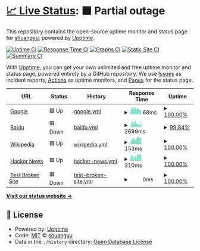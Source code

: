 # [📈 Live Status](https://ysyneu.github.io/upptime): <!--live status--> **🟧 Partial outage**

This repository contains the open-source uptime monitor and status page for [shuangyu](https://ysyneu.github.io/upptime), powered by [Upptime](https://github.com/upptime/upptime).

[![Uptime CI](https://github.com/ysyneu/upptime/workflows/Uptime%20CI/badge.svg)](https://github.com/ysyneu/upptime/actions?query=workflow%3A%22Uptime+CI%22)
[![Response Time CI](https://github.com/ysyneu/upptime/workflows/Response%20Time%20CI/badge.svg)](https://github.com/ysyneu/upptime/actions?query=workflow%3A%22Response+Time+CI%22)
[![Graphs CI](https://github.com/ysyneu/upptime/workflows/Graphs%20CI/badge.svg)](https://github.com/ysyneu/upptime/actions?query=workflow%3A%22Graphs+CI%22)
[![Static Site CI](https://github.com/ysyneu/upptime/workflows/Static%20Site%20CI/badge.svg)](https://github.com/ysyneu/upptime/actions?query=workflow%3A%22Static+Site+CI%22)
[![Summary CI](https://github.com/ysyneu/upptime/workflows/Summary%20CI/badge.svg)](https://github.com/ysyneu/upptime/actions?query=workflow%3A%22Summary+CI%22)

With [Upptime](https://upptime.js.org), you can get your own unlimited and free uptime monitor and status page, powered entirely by a GitHub repository. We use [Issues](https://github.com/ysyneu/upptime/issues) as incident reports, [Actions](https://github.com/ysyneu/upptime/actions) as uptime monitors, and [Pages](https://ysyneu.github.io/upptime) for the status page.

<!--start: status pages-->
<!-- This summary is generated by Upptime (https://github.com/upptime/upptime) -->
<!-- Do not edit this manually, your changes will be overwritten -->
<!-- prettier-ignore -->
| URL | Status | History | Response Time | Uptime |
| --- | ------ | ------- | ------------- | ------ |
| <img alt="" src="https://icons.duckduckgo.com/ip3/www.google.com.ico" height="13"> [Google](https://www.google.com) | 🟩 Up | [google.yml](https://github.com/ysyneu/upptime/commits/HEAD/history/google.yml) | <details><summary><img alt="Response time graph" src="./graphs/google/response-time-week.png" height="20"> 68ms</summary><br><a href="https://ysyneu.github.io/upptime/history/google"><img alt="Response time 97" src="https://img.shields.io/endpoint?url=https%3A%2F%2Fraw.githubusercontent.com%2Fysyneu%2Fupptime%2FHEAD%2Fapi%2Fgoogle%2Fresponse-time.json"></a><br><a href="https://ysyneu.github.io/upptime/history/google"><img alt="24-hour response time 62" src="https://img.shields.io/endpoint?url=https%3A%2F%2Fraw.githubusercontent.com%2Fysyneu%2Fupptime%2FHEAD%2Fapi%2Fgoogle%2Fresponse-time-day.json"></a><br><a href="https://ysyneu.github.io/upptime/history/google"><img alt="7-day response time 68" src="https://img.shields.io/endpoint?url=https%3A%2F%2Fraw.githubusercontent.com%2Fysyneu%2Fupptime%2FHEAD%2Fapi%2Fgoogle%2Fresponse-time-week.json"></a><br><a href="https://ysyneu.github.io/upptime/history/google"><img alt="30-day response time 97" src="https://img.shields.io/endpoint?url=https%3A%2F%2Fraw.githubusercontent.com%2Fysyneu%2Fupptime%2FHEAD%2Fapi%2Fgoogle%2Fresponse-time-month.json"></a><br><a href="https://ysyneu.github.io/upptime/history/google"><img alt="1-year response time 97" src="https://img.shields.io/endpoint?url=https%3A%2F%2Fraw.githubusercontent.com%2Fysyneu%2Fupptime%2FHEAD%2Fapi%2Fgoogle%2Fresponse-time-year.json"></a></details> | <details><summary><a href="https://ysyneu.github.io/upptime/history/google">100.00%</a></summary><a href="https://ysyneu.github.io/upptime/history/google"><img alt="All-time uptime 100.00%" src="https://img.shields.io/endpoint?url=https%3A%2F%2Fraw.githubusercontent.com%2Fysyneu%2Fupptime%2FHEAD%2Fapi%2Fgoogle%2Fuptime.json"></a><br><a href="https://ysyneu.github.io/upptime/history/google"><img alt="24-hour uptime 100.00%" src="https://img.shields.io/endpoint?url=https%3A%2F%2Fraw.githubusercontent.com%2Fysyneu%2Fupptime%2FHEAD%2Fapi%2Fgoogle%2Fuptime-day.json"></a><br><a href="https://ysyneu.github.io/upptime/history/google"><img alt="7-day uptime 100.00%" src="https://img.shields.io/endpoint?url=https%3A%2F%2Fraw.githubusercontent.com%2Fysyneu%2Fupptime%2FHEAD%2Fapi%2Fgoogle%2Fuptime-week.json"></a><br><a href="https://ysyneu.github.io/upptime/history/google"><img alt="30-day uptime 100.00%" src="https://img.shields.io/endpoint?url=https%3A%2F%2Fraw.githubusercontent.com%2Fysyneu%2Fupptime%2FHEAD%2Fapi%2Fgoogle%2Fuptime-month.json"></a><br><a href="https://ysyneu.github.io/upptime/history/google"><img alt="1-year uptime 100.00%" src="https://img.shields.io/endpoint?url=https%3A%2F%2Fraw.githubusercontent.com%2Fysyneu%2Fupptime%2FHEAD%2Fapi%2Fgoogle%2Fuptime-year.json"></a></details>
| <img alt="" src="https://icons.duckduckgo.com/ip3/www.baidu.com.ico" height="13"> [Baidu](https://www.baidu.com) | 🟥 Down | [baidu.yml](https://github.com/ysyneu/upptime/commits/HEAD/history/baidu.yml) | <details><summary><img alt="Response time graph" src="./graphs/baidu/response-time-week.png" height="20"> 2699ms</summary><br><a href="https://ysyneu.github.io/upptime/history/baidu"><img alt="Response time 2800" src="https://img.shields.io/endpoint?url=https%3A%2F%2Fraw.githubusercontent.com%2Fysyneu%2Fupptime%2FHEAD%2Fapi%2Fbaidu%2Fresponse-time.json"></a><br><a href="https://ysyneu.github.io/upptime/history/baidu"><img alt="24-hour response time 2260" src="https://img.shields.io/endpoint?url=https%3A%2F%2Fraw.githubusercontent.com%2Fysyneu%2Fupptime%2FHEAD%2Fapi%2Fbaidu%2Fresponse-time-day.json"></a><br><a href="https://ysyneu.github.io/upptime/history/baidu"><img alt="7-day response time 2699" src="https://img.shields.io/endpoint?url=https%3A%2F%2Fraw.githubusercontent.com%2Fysyneu%2Fupptime%2FHEAD%2Fapi%2Fbaidu%2Fresponse-time-week.json"></a><br><a href="https://ysyneu.github.io/upptime/history/baidu"><img alt="30-day response time 2800" src="https://img.shields.io/endpoint?url=https%3A%2F%2Fraw.githubusercontent.com%2Fysyneu%2Fupptime%2FHEAD%2Fapi%2Fbaidu%2Fresponse-time-month.json"></a><br><a href="https://ysyneu.github.io/upptime/history/baidu"><img alt="1-year response time 2800" src="https://img.shields.io/endpoint?url=https%3A%2F%2Fraw.githubusercontent.com%2Fysyneu%2Fupptime%2FHEAD%2Fapi%2Fbaidu%2Fresponse-time-year.json"></a></details> | <details><summary><a href="https://ysyneu.github.io/upptime/history/baidu">99.84%</a></summary><a href="https://ysyneu.github.io/upptime/history/baidu"><img alt="All-time uptime 99.87%" src="https://img.shields.io/endpoint?url=https%3A%2F%2Fraw.githubusercontent.com%2Fysyneu%2Fupptime%2FHEAD%2Fapi%2Fbaidu%2Fuptime.json"></a><br><a href="https://ysyneu.github.io/upptime/history/baidu"><img alt="24-hour uptime 99.99%" src="https://img.shields.io/endpoint?url=https%3A%2F%2Fraw.githubusercontent.com%2Fysyneu%2Fupptime%2FHEAD%2Fapi%2Fbaidu%2Fuptime-day.json"></a><br><a href="https://ysyneu.github.io/upptime/history/baidu"><img alt="7-day uptime 99.84%" src="https://img.shields.io/endpoint?url=https%3A%2F%2Fraw.githubusercontent.com%2Fysyneu%2Fupptime%2FHEAD%2Fapi%2Fbaidu%2Fuptime-week.json"></a><br><a href="https://ysyneu.github.io/upptime/history/baidu"><img alt="30-day uptime 99.87%" src="https://img.shields.io/endpoint?url=https%3A%2F%2Fraw.githubusercontent.com%2Fysyneu%2Fupptime%2FHEAD%2Fapi%2Fbaidu%2Fuptime-month.json"></a><br><a href="https://ysyneu.github.io/upptime/history/baidu"><img alt="1-year uptime 99.87%" src="https://img.shields.io/endpoint?url=https%3A%2F%2Fraw.githubusercontent.com%2Fysyneu%2Fupptime%2FHEAD%2Fapi%2Fbaidu%2Fuptime-year.json"></a></details>
| <img alt="" src="https://icons.duckduckgo.com/ip3/en.wikipedia.org.ico" height="13"> [Wikipedia](https://en.wikipedia.org) | 🟩 Up | [wikipedia.yml](https://github.com/ysyneu/upptime/commits/HEAD/history/wikipedia.yml) | <details><summary><img alt="Response time graph" src="./graphs/wikipedia/response-time-week.png" height="20"> 153ms</summary><br><a href="https://ysyneu.github.io/upptime/history/wikipedia"><img alt="Response time 170" src="https://img.shields.io/endpoint?url=https%3A%2F%2Fraw.githubusercontent.com%2Fysyneu%2Fupptime%2FHEAD%2Fapi%2Fwikipedia%2Fresponse-time.json"></a><br><a href="https://ysyneu.github.io/upptime/history/wikipedia"><img alt="24-hour response time 176" src="https://img.shields.io/endpoint?url=https%3A%2F%2Fraw.githubusercontent.com%2Fysyneu%2Fupptime%2FHEAD%2Fapi%2Fwikipedia%2Fresponse-time-day.json"></a><br><a href="https://ysyneu.github.io/upptime/history/wikipedia"><img alt="7-day response time 153" src="https://img.shields.io/endpoint?url=https%3A%2F%2Fraw.githubusercontent.com%2Fysyneu%2Fupptime%2FHEAD%2Fapi%2Fwikipedia%2Fresponse-time-week.json"></a><br><a href="https://ysyneu.github.io/upptime/history/wikipedia"><img alt="30-day response time 170" src="https://img.shields.io/endpoint?url=https%3A%2F%2Fraw.githubusercontent.com%2Fysyneu%2Fupptime%2FHEAD%2Fapi%2Fwikipedia%2Fresponse-time-month.json"></a><br><a href="https://ysyneu.github.io/upptime/history/wikipedia"><img alt="1-year response time 170" src="https://img.shields.io/endpoint?url=https%3A%2F%2Fraw.githubusercontent.com%2Fysyneu%2Fupptime%2FHEAD%2Fapi%2Fwikipedia%2Fresponse-time-year.json"></a></details> | <details><summary><a href="https://ysyneu.github.io/upptime/history/wikipedia">100.00%</a></summary><a href="https://ysyneu.github.io/upptime/history/wikipedia"><img alt="All-time uptime 100.00%" src="https://img.shields.io/endpoint?url=https%3A%2F%2Fraw.githubusercontent.com%2Fysyneu%2Fupptime%2FHEAD%2Fapi%2Fwikipedia%2Fuptime.json"></a><br><a href="https://ysyneu.github.io/upptime/history/wikipedia"><img alt="24-hour uptime 100.00%" src="https://img.shields.io/endpoint?url=https%3A%2F%2Fraw.githubusercontent.com%2Fysyneu%2Fupptime%2FHEAD%2Fapi%2Fwikipedia%2Fuptime-day.json"></a><br><a href="https://ysyneu.github.io/upptime/history/wikipedia"><img alt="7-day uptime 100.00%" src="https://img.shields.io/endpoint?url=https%3A%2F%2Fraw.githubusercontent.com%2Fysyneu%2Fupptime%2FHEAD%2Fapi%2Fwikipedia%2Fuptime-week.json"></a><br><a href="https://ysyneu.github.io/upptime/history/wikipedia"><img alt="30-day uptime 100.00%" src="https://img.shields.io/endpoint?url=https%3A%2F%2Fraw.githubusercontent.com%2Fysyneu%2Fupptime%2FHEAD%2Fapi%2Fwikipedia%2Fuptime-month.json"></a><br><a href="https://ysyneu.github.io/upptime/history/wikipedia"><img alt="1-year uptime 100.00%" src="https://img.shields.io/endpoint?url=https%3A%2F%2Fraw.githubusercontent.com%2Fysyneu%2Fupptime%2FHEAD%2Fapi%2Fwikipedia%2Fuptime-year.json"></a></details>
| <img alt="" src="https://icons.duckduckgo.com/ip3/news.ycombinator.com.ico" height="13"> [Hacker News](https://news.ycombinator.com) | 🟩 Up | [hacker-news.yml](https://github.com/ysyneu/upptime/commits/HEAD/history/hacker-news.yml) | <details><summary><img alt="Response time graph" src="./graphs/hacker-news/response-time-week.png" height="20"> 310ms</summary><br><a href="https://ysyneu.github.io/upptime/history/hacker-news"><img alt="Response time 318" src="https://img.shields.io/endpoint?url=https%3A%2F%2Fraw.githubusercontent.com%2Fysyneu%2Fupptime%2FHEAD%2Fapi%2Fhacker-news%2Fresponse-time.json"></a><br><a href="https://ysyneu.github.io/upptime/history/hacker-news"><img alt="24-hour response time 265" src="https://img.shields.io/endpoint?url=https%3A%2F%2Fraw.githubusercontent.com%2Fysyneu%2Fupptime%2FHEAD%2Fapi%2Fhacker-news%2Fresponse-time-day.json"></a><br><a href="https://ysyneu.github.io/upptime/history/hacker-news"><img alt="7-day response time 310" src="https://img.shields.io/endpoint?url=https%3A%2F%2Fraw.githubusercontent.com%2Fysyneu%2Fupptime%2FHEAD%2Fapi%2Fhacker-news%2Fresponse-time-week.json"></a><br><a href="https://ysyneu.github.io/upptime/history/hacker-news"><img alt="30-day response time 318" src="https://img.shields.io/endpoint?url=https%3A%2F%2Fraw.githubusercontent.com%2Fysyneu%2Fupptime%2FHEAD%2Fapi%2Fhacker-news%2Fresponse-time-month.json"></a><br><a href="https://ysyneu.github.io/upptime/history/hacker-news"><img alt="1-year response time 318" src="https://img.shields.io/endpoint?url=https%3A%2F%2Fraw.githubusercontent.com%2Fysyneu%2Fupptime%2FHEAD%2Fapi%2Fhacker-news%2Fresponse-time-year.json"></a></details> | <details><summary><a href="https://ysyneu.github.io/upptime/history/hacker-news">100.00%</a></summary><a href="https://ysyneu.github.io/upptime/history/hacker-news"><img alt="All-time uptime 100.00%" src="https://img.shields.io/endpoint?url=https%3A%2F%2Fraw.githubusercontent.com%2Fysyneu%2Fupptime%2FHEAD%2Fapi%2Fhacker-news%2Fuptime.json"></a><br><a href="https://ysyneu.github.io/upptime/history/hacker-news"><img alt="24-hour uptime 100.00%" src="https://img.shields.io/endpoint?url=https%3A%2F%2Fraw.githubusercontent.com%2Fysyneu%2Fupptime%2FHEAD%2Fapi%2Fhacker-news%2Fuptime-day.json"></a><br><a href="https://ysyneu.github.io/upptime/history/hacker-news"><img alt="7-day uptime 100.00%" src="https://img.shields.io/endpoint?url=https%3A%2F%2Fraw.githubusercontent.com%2Fysyneu%2Fupptime%2FHEAD%2Fapi%2Fhacker-news%2Fuptime-week.json"></a><br><a href="https://ysyneu.github.io/upptime/history/hacker-news"><img alt="30-day uptime 100.00%" src="https://img.shields.io/endpoint?url=https%3A%2F%2Fraw.githubusercontent.com%2Fysyneu%2Fupptime%2FHEAD%2Fapi%2Fhacker-news%2Fuptime-month.json"></a><br><a href="https://ysyneu.github.io/upptime/history/hacker-news"><img alt="1-year uptime 100.00%" src="https://img.shields.io/endpoint?url=https%3A%2F%2Fraw.githubusercontent.com%2Fysyneu%2Fupptime%2FHEAD%2Fapi%2Fhacker-news%2Fuptime-year.json"></a></details>
| <img alt="" src="https://icons.duckduckgo.com/ip3/thissitedoesnotexist.koj.co.ico" height="13"> [Test Broken Site](https://thissitedoesnotexist.koj.co) | 🟥 Down | [test-broken-site.yml](https://github.com/ysyneu/upptime/commits/HEAD/history/test-broken-site.yml) | <details><summary><img alt="Response time graph" src="./graphs/test-broken-site/response-time-week.png" height="20"> 0ms</summary><br><a href="https://ysyneu.github.io/upptime/history/test-broken-site"><img alt="Response time 0" src="https://img.shields.io/endpoint?url=https%3A%2F%2Fraw.githubusercontent.com%2Fysyneu%2Fupptime%2FHEAD%2Fapi%2Ftest-broken-site%2Fresponse-time.json"></a><br><a href="https://ysyneu.github.io/upptime/history/test-broken-site"><img alt="24-hour response time 0" src="https://img.shields.io/endpoint?url=https%3A%2F%2Fraw.githubusercontent.com%2Fysyneu%2Fupptime%2FHEAD%2Fapi%2Ftest-broken-site%2Fresponse-time-day.json"></a><br><a href="https://ysyneu.github.io/upptime/history/test-broken-site"><img alt="7-day response time 0" src="https://img.shields.io/endpoint?url=https%3A%2F%2Fraw.githubusercontent.com%2Fysyneu%2Fupptime%2FHEAD%2Fapi%2Ftest-broken-site%2Fresponse-time-week.json"></a><br><a href="https://ysyneu.github.io/upptime/history/test-broken-site"><img alt="30-day response time 0" src="https://img.shields.io/endpoint?url=https%3A%2F%2Fraw.githubusercontent.com%2Fysyneu%2Fupptime%2FHEAD%2Fapi%2Ftest-broken-site%2Fresponse-time-month.json"></a><br><a href="https://ysyneu.github.io/upptime/history/test-broken-site"><img alt="1-year response time 0" src="https://img.shields.io/endpoint?url=https%3A%2F%2Fraw.githubusercontent.com%2Fysyneu%2Fupptime%2FHEAD%2Fapi%2Ftest-broken-site%2Fresponse-time-year.json"></a></details> | <details><summary><a href="https://ysyneu.github.io/upptime/history/test-broken-site">100.00%</a></summary><a href="https://ysyneu.github.io/upptime/history/test-broken-site"><img alt="All-time uptime 100.00%" src="https://img.shields.io/endpoint?url=https%3A%2F%2Fraw.githubusercontent.com%2Fysyneu%2Fupptime%2FHEAD%2Fapi%2Ftest-broken-site%2Fuptime.json"></a><br><a href="https://ysyneu.github.io/upptime/history/test-broken-site"><img alt="24-hour uptime 100.00%" src="https://img.shields.io/endpoint?url=https%3A%2F%2Fraw.githubusercontent.com%2Fysyneu%2Fupptime%2FHEAD%2Fapi%2Ftest-broken-site%2Fuptime-day.json"></a><br><a href="https://ysyneu.github.io/upptime/history/test-broken-site"><img alt="7-day uptime 100.00%" src="https://img.shields.io/endpoint?url=https%3A%2F%2Fraw.githubusercontent.com%2Fysyneu%2Fupptime%2FHEAD%2Fapi%2Ftest-broken-site%2Fuptime-week.json"></a><br><a href="https://ysyneu.github.io/upptime/history/test-broken-site"><img alt="30-day uptime 100.00%" src="https://img.shields.io/endpoint?url=https%3A%2F%2Fraw.githubusercontent.com%2Fysyneu%2Fupptime%2FHEAD%2Fapi%2Ftest-broken-site%2Fuptime-month.json"></a><br><a href="https://ysyneu.github.io/upptime/history/test-broken-site"><img alt="1-year uptime 100.00%" src="https://img.shields.io/endpoint?url=https%3A%2F%2Fraw.githubusercontent.com%2Fysyneu%2Fupptime%2FHEAD%2Fapi%2Ftest-broken-site%2Fuptime-year.json"></a></details>

<!--end: status pages-->

[**Visit our status website →**](https://ysyneu.github.io/upptime)

## 📄 License

- Powered by: [Upptime](https://github.com/upptime/upptime)
- Code: [MIT](./LICENSE) © [shuangyu](https://ysyneu.github.io/upptime)
- Data in the `./history` directory: [Open Database License](https://opendatacommons.org/licenses/odbl/1-0/)
